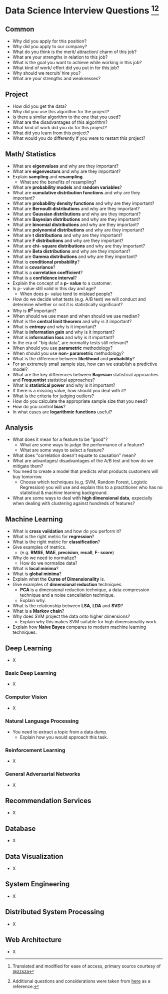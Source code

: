 # Data Science Interview Questions [^1][^2]

[^1]: Translated and modified for ease of access, primary source courtesy of [@zzsza](https://zzsza.github.io/data/2018/02/17/datascience-interivew-questions/)

[^2]: Additional questions and considerations were taken from [here](https://github.com/ml874/Cracking-the-Data-Science-Interview) as a reference.

## Common

- Why did you apply for this position?
- Why did you apply to our company?
- What do you think is the merit/ attraction/ charm of this job?
- What are your strengths in relation to this job?
- What is the goal you want to achieve while working in this job?
- What kind of work/ effort did you put in for this job?
- Why should we recruit/ hire you?
- What are your strengths and weaknesses?

## Project

- How did you get the data?
- Why did you use this algorithm for the project?
- Is there a similar algorithm to the one that you used?
- What are the disadvantages of this algorithm?
- What kind of work did you do for this project?
- What did you learn from this project?
- What would you do differently if you were to restart this project?

## Math/ Statistics

- What are **eigenvalues** and why are they important?
- What are **eigenvectors** and why are they important?
- Explain **sampling** and **resampling**.  
  - What are the benefits of resampling?
- What are **probability models** and **random variables**?
- What are **cumulative distribution functions** and why are they important?
- What are **probability density functions** and why are they important?
- What are **Bernoulli distributions** and why are they important?
- What are **Gaussian distributions** and why are they important?
- What are **Bayesian distributions** and why are they important?
- What are **binomial distributions** and why are they important?
- What are **polynomial distributions** and why are they important?
- What are **t distributions** and why are they important?
- What are **F distributions** and why are they important?
- What are **chi- square distributions** and why are they important?
- What are **Beta distributions** and why are they important?
- What are **Gamma distributions** and why are they important?
- What is **conditional probability**?
- What is **covariance**?
- What is a **correlation coefficient**?
- What is a **confidence interval**?
- Explain the concept of a **p- value** to a customer.
- Is p- value still valid in this day and age?
  - When does p- value tend to mislead people?
- How do we decide what tests (e.g. A/B test) we will conduct and determine whether or not it is statistically significant?
- Why is **$R^2$** important?
- When should we use mean and when should we use median?
- What is the **central limit theorem** and why is it important?
- What is **entropy** and why is it important?
- What is **information gain** and why is it important?
- What is **information loss** and why is it important?
- In the era of "big data", are normality tests still relevant?
- When should you use **parametric** methodology?
- When should you use **non- parametric** methodology?
- What is the difference between **likelihood** and **probability**?
- For an extremely small sample size, how can we establish a predictive model?
- What are the key differences between **Bayesian** statistical approaches and **Frequentist** statistical approaches?
- What is **statistical power** and why is it important?
- If there is a missing value, how should you deal with it?
- What is the criteria for judging outliers?
- How do you calculate the appropriate sample size that you need?
- How do you control **bias**?
- In what cases are **logarithmic functions** useful?

## Analysis

- What does it mean for a feature to be "good"?
  - What are some ways to judge the performance of a feature?
  - What are some ways to select a feature?
- What does "correlation doesn't equate to causation" mean?
- What are advantages/ disadvantages of the A/B test and how do we mitigate them?
- You need to create a model that predicts what products customers will buy tomorrow.
  - Choose which techniques (e.g. SVM, Random Forest, Logistic Regression) you will use and explain this to a practitioner who has no statistical & machine learning background.
- What are some ways to deal with **high dimensional data**, expecially when dealing with clustering against hundreds of features?

## Machine Learning

- What is **cross validation** and how do you perform it?
- What is the right metric for **regression**?
- What is the right metric for **classification**?
- Give examples of metrics.
  - (e.g. **RMSE**, **MAE**, **precision**, **recall**, **F- score**)
- Why do we need to normalize?
  - How do we normalize data?
- What is **local minima**?
- What is **global minima**?
- Explain what the **Curse of Dimensionality** is.
- Give examples of **dimensional reduction** techniques.
  - **PCA** is a dimensional reduction technique, a data compression technique and a noise cancellation technique.
  - Explain why.
- What is the relationship between **LSA**, **LDA** and **SVD**?
- What is a **Markov chain**?
- Why does SVM project the data onto higher dimensions?
  - Explain why this makes SVM suitable for high dimensionality work.
- Explain how **Naive Bayes** compares to modern machine learning techniques.

## Deep Learning

- X

### Basic Deep Learning

- X

### Computer Vision

- X

### Natural Language Processing

- You need to extract a topic from a data dump.
  - Explain how you would approach this task.

### Reinforcement Learning

- X

### General Adversarial Networks

- X

## Recommendation Services

- X

## Database

- X

## Data Visualization

- X

## System Engineering

- X

## Distributed System Processing

- X

## Web Architecture

- X
